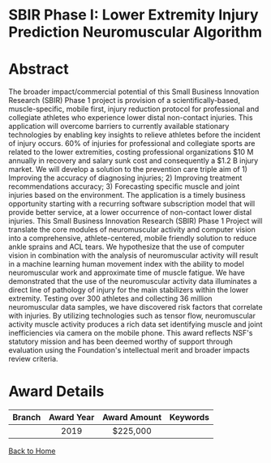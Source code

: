 
SBIR Phase I: Lower Extremity Injury Prediction Neuromuscular Algorithm
=======================================================================

# Abstract


The broader impact/commercial potential of this Small Business Innovation Research (SBIR) Phase 1 project is provision of a scientifically-based, muscle-specific, mobile first, injury reduction protocol for professional and collegiate athletes who experience lower distal non-contact injuries. This application will overcome barriers to currently available stationary technologies by enabling key insights to relieve athletes before the incident of injury occurs. 60% of injuries for professional and collegiate sports are related to the lower extremities, costing professional organizations $10 M annually in recovery and salary sunk cost and consequently a $1.2 B injury market. We will develop a solution to the prevention care triple aim of 1) Improving the accuracy of diagnosing injuries; 2) Improving treatment recommendations accuracy; 3) Forecasting specific muscle and joint injuries based on the environment. The application is a timely business opportunity starting with a recurring software subscription model that will provide better service, at a lower occurrence of non-contact lower distal injuries. This Small Business Innovation Research (SBIR) Phase 1 Project will translate the core modules of neuromuscular activity and computer vision into a comprehensive, athlete-centered, mobile friendly solution to reduce ankle sprains and ACL tears. We hypothesize that the use of computer vision in combination with the analysis of neuromuscular activity will result in a machine learning human movement index with the ability to model neuromuscular work and approximate time of muscle fatigue. We have demonstrated that the use of the neuromuscular activity data illuminates a direct line of pathology of injury for the main stabilizers within the lower extremity. Testing over 300 athletes and collecting 36 million neuromuscular data samples, we have discovered risk factors that correlate with injuries. By utilizing technologies such as tensor flow, neuromuscular activity muscle activity produces a rich data set identifying muscle and joint inefficiencies via camera on the mobile phone. This award reflects NSF's statutory mission and has been deemed worthy of support through evaluation using the Foundation's intellectual merit and broader impacts review criteria.  

# Award Details

|Branch|Award Year|Award Amount|Keywords|
| :---: | :---: | :---: | :---: |
||2019|$225,000||
  
  


[Back to Home](https://github.com/chrischow/dod_sbir_awards/Reports/JT/#490)